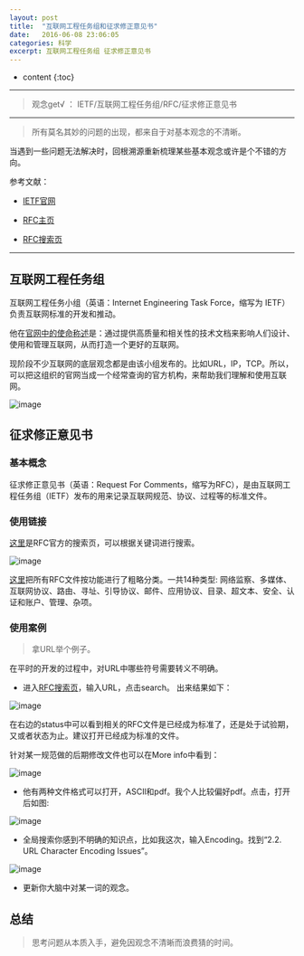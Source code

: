 ```yaml
---
layout: post
title:  "互联网工程任务组和征求修正意见书"
date:   2016-06-08 23:06:05
categories: 科学
excerpt: 互联网工程任务组 征求修正意见书
---
```


* content
{:toc}

---

> 观念get√ ： IETF/互联网工程任务组/RFC/征求修正意见书

---

> 所有莫名其妙的问题的出现，都来自于对基本观念的不清晰。

当遇到一些问题无法解决时，回根溯源重新梳理某些基本观念或许是个不错的方向。

参考文献：

* [IETF官网](http://www.ietf.org/)

* [RFC主页](http://www.ietf.org/rfc.html)

* [RFC搜索页](http://www.rfc-editor.org/search/rfc_search.php)


---

## 互联网工程任务组


互联网工程任务小组（英语：Internet Engineering Task Force，缩写为 IETF）负责互联网标准的开发和推动。

他在[官网中的使命称述](http://www.ietf.org/about/mission.html)是：通过提供高质量和相关性的技术文档来影响人们设计、使用和管理互联网，从而打造一个更好的互联网。

现阶段不少互联网的底层观念都是由该小组发布的。比如URL，IP，TCP。所以，可以把这组织的官网当成一个经常查询的官方机构，来帮助我们理解和使用互联网。

![image](http://o7y3ots7t.bkt.clouddn.com/2016/06/08/Screen%20Shot%202016-06-10%20at%2012.18.41%20AM.png)

## 征求修正意见书

### 基本概念

征求修正意见书（英语：Request For Comments，缩写为RFC），是由互联网工程任务组（IETF）发布的用来记录互联网规范、协议、过程等的标准文件。

### 使用链接

[这里](http://www.rfc-editor.org/search/rfc_search.php)是RFC官方的搜索页，可以根据关键词进行搜索。

![image](http://o7y3ots7t.bkt.clouddn.com/2016/06/08/Screen%20Shot%202016-06-10%20at%2012.47.56%20AM.png)

[这里](http://www.faqs.org/rfcs/np.html)把所有RFC文件按功能进行了粗略分类。一共14种类型: 网络监察、多媒体、互联网协议、路由、寻址、引导协议、邮件、应用协议、目录、超文本、安全、认证和账户、管理、杂项。


### 使用案例

> 拿URL举个例子。

在平时的开发的过程中，对URL中哪些符号需要转义不明确。

*  进入[RFC搜索页](http://www.rfc-editor.org/search/rfc_search.php)，输入URL，点击search。
出来结果如下：

![image](http://o7y3ots7t.bkt.clouddn.com/2016/06/08/Screen%20Shot%202016-06-10%20at%2012.51.43%20AM.png)

在右边的status中可以看到相关的RFC文件是已经成为标准了，还是处于试验期，又或者状态为止。建议打开已经成为标准的文件。

针对某一规范做的后期修改文件也可以在More info中看到：

![image](http://o7y3ots7t.bkt.clouddn.com/2016/06/08/Screen%20Shot%202016-06-10%20at%2012.55.40%20AM.png)

*  他有两种文件格式可以打开，ASCIl和pdf。我个人比较偏好pdf。点击，打开后如图:

![image](http://o7y3ots7t.bkt.clouddn.com/2016/06/08/Screen%20Shot%202016-06-10%20at%201.03.52%20AM.png)

*  全局搜索你感到不明确的知识点，比如我这次，输入Encoding。找到“2.2. URL Character Encoding Issues”。

![image](http://o7y3ots7t.bkt.clouddn.com/2016/06/08/Screen%20Shot%202016-06-10%20at%201.03.30%20AM.png)

*  更新你大脑中对某一词的观念。

## 总结

> 思考问题从本质入手，避免因观念不清晰而浪费猜的时间。
